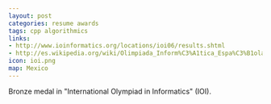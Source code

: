 ```yaml
---
layout: post
categories: resume awards
tags: cpp algorithmics
links:
- http://www.ioinformatics.org/locations/ioi06/results.shtml
- http://es.wikipedia.org/wiki/Olimpiada_Inform%C3%A1tica_Espa%C3%B1ola#Resultados_OIE_2006
icon: ioi.png
map: Mexico
---
```


Bronze medal in "International Olympiad in Informatics" (IOI).

